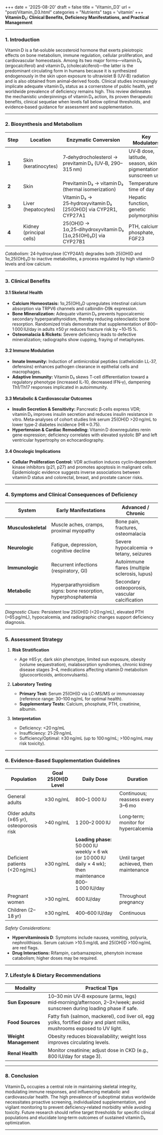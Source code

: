 +++
date = '2025-08-20'
draft = false
title = 'Vitamin_D3'
url = "post/Vitamin_D3.html"
categories = "Nutrients"
tags = 'vitamin'
+++
**Vitamin D₃: Clinical Benefits, Deficiency Manifestations, and Practical Management**

---

### 1. Introduction  

Vitamin D is a fat‑soluble secosteroid hormone that exerts pleiotropic effects on bone metabolism, immune regulation, cellular proliferation, and cardiovascular homeostasis. Among its two major forms—vitamin D₂ (ergocalciferol) and vitamin D₃ (cholecalciferol)—the latter is the predominant circulating form in humans because it is synthesized endogenously in the skin upon exposure to ultraviolet B (UV‑B) radiation and is also obtained from animal‐derived foods. Clinical studies increasingly implicate adequate vitamin D₃ status as a cornerstone of public health, yet worldwide prevalence of deficiency remains high. This review delineates the mechanistic underpinnings of vitamin D₃ action, its proven therapeutic benefits, clinical sequelae when levels fall below optimal thresholds, and evidence‑based guidance for assessment and supplementation.

---

### 2. Biosynthesis and Metabolism  

| Step | Location | Enzymatic Conversion | Key Modulators |
|------|----------|----------------------|----------------|
| **1** | Skin (keratinocytes) | 7‑dehydrocholesterol → previtamin D₃ (UV‑B, 290–315 nm) | UV‑B dose, latitude, season, skin pigmentation, sunscreen use |
| **2** | Skin | Previtamin D₃ → vitamin D₃ (thermal isomerization) | Temperature, time of day |
| **3** | Liver (hepatocytes) | Vitamin D₃ → 25‑hydroxyvitamin D₃ [25(OH)D] via CYP2R1, CYP27A1 | Hepatic function, genetic polymorphisms |
| **4** | Kidney (principal cells) | 25(OH)D → 1α,25‑dihydroxyvitamin D₃ [1α,25(OH)₂D] via CYP27B1 | PTH, calcium, phosphate, FGF23 |

*Catabolism:* 24‑hydroxylase (CYP24A1) degrades both 25(OH)D and 1α,25(OH)₂D to inactive metabolites, a process regulated by high vitamin D levels and low calcium.

---

### 3. Clinical Benefits  

#### 3.1 Skeletal Health  
- **Calcium Homeostasis:** 1α,25(OH)₂D upregulates intestinal calcium absorption via TRPV6 channels and calbindin-D9k expression.  
- **Bone Mineralization:** Adequate vitamin D₃ prevents hypocalcemic secondary hyperparathyroidism, thereby reducing osteoclastic bone resorption. Randomized trials demonstrate that supplementation of 800–1 000 IU/day in adults ≥50 yr reduces fracture risk by ~10‑15 %.  
- **Osteomalacia & Rickets:** Severe deficiency leads to defective mineralization; radiographs show cupping, fraying of metaphyses.

#### 3.2 Immune Modulation  
- **Innate Immunity:** Induction of antimicrobial peptides (cathelicidin LL‑37, defensins) enhances pathogen clearance in epithelial cells and macrophages.  
- **Adaptive Immunity:** Vitamin D₃ skews T‑cell differentiation toward a regulatory phenotype (increased IL‑10, decreased IFN‑γ), dampening Th1/Th17 responses implicated in autoimmunity.

#### 3.3 Metabolic & Cardiovascular Outcomes  
- **Insulin Secretion & Sensitivity:** Pancreatic β‑cells express VDR; vitamin D₃ improves insulin secretion and reduces insulin resistance in vitro. Meta‑analyses of cohort studies link serum 25(OH)D >20 ng/mL to lower type‑2 diabetes incidence (HR ≈ 0.75).  
- **Hypertension & Cardiac Remodeling:** Vitamin D downregulates renin gene expression; deficiency correlates with elevated systolic BP and left ventricular hypertrophy on echocardiography.

#### 3.4 Oncologic Implications  
- **Cellular Proliferation Control:** VDR activation induces cyclin‑dependent kinase inhibitors (p21, p27) and promotes apoptosis in malignant cells. Epidemiologic evidence suggests inverse associations between vitamin D status and colorectal, breast, and prostate cancer risks.

---

### 4. Symptoms and Clinical Consequences of Deficiency  

| System | Early Manifestations | Advanced / Chronic |
|--------|----------------------|--------------------|
| **Musculoskeletal** | Muscle aches, cramps, proximal myopathy | Bone pain, fractures, osteomalacia |
| **Neurologic** | Fatigue, depression, cognitive decline | Severe hypocalcemia → tetany, seizures |
| **Immunologic** | Recurrent infections (respiratory, GI) | Autoimmune flares (multiple sclerosis, lupus) |
| **Metabolic** | Hyperparathyroidism signs: bone resorption, hyperphosphatemia | Secondary osteoporosis, vascular calcification |

*Diagnostic Clues:* Persistent low 25(OH)D (<20 ng/mL), elevated PTH (>65 pg/mL), hypocalcemia, and radiographic changes support deficiency diagnosis.

---

### 5. Assessment Strategy  

1. **Risk Stratification**  
   - Age ≥65 yr, dark skin phenotype, limited sun exposure, obesity (volume sequestration), malabsorption syndromes, chronic kidney disease stages 3–4, medications affecting vitamin D metabolism (glucocorticoids, anticonvulsants).  

2. **Laboratory Testing**  
   - **Primary Test:** Serum 25(OH)D via LC‑MS/MS or immunoassay (reference range: 30–100 ng/mL for optimal health).  
   - **Supplementary Tests:** Calcium, phosphate, PTH, creatinine, albumin.  

3. **Interpretation**  
   - Deficiency: <20 ng/mL  
   - Insufficiency: 21‑29 ng/mL  
   - Sufficiency/Optimal: ≥30 ng/mL (up to 100 ng/mL; >100 ng/mL may risk toxicity).

---

### 6. Evidence‑Based Supplementation Guidelines  

| Population | Goal 25(OH)D Level | Daily Dose | Duration |
|------------|--------------------|------------|----------|
| General adults | ≥30 ng/mL | 800–1 000 IU | Continuous; reassess every 3–6 mo |
| Older adults (≥65 yr), osteoporosis risk | >40 ng/mL | 1 200–2 000 IU | Long‑term; monitor for hypercalcemia |
| Deficient patients (<20 ng/mL) | ≥30 ng/mL | **Loading phase:** 50 000 IU weekly × 6 wk (or 10 000 IU daily × 4 wk); then maintenance 800–1 000 IU/day | Until target achieved, then maintenance |
| Pregnant women | >30 ng/mL | 600 IU/day | Throughout pregnancy |
| Children (2–18 yr) | ≥30 ng/mL | 400–600 IU/day | Continuous |

*Safety Considerations:*  
- **Hypervitaminosis D**: Symptoms include nausea, vomiting, polyuria, nephrolithiasis. Serum calcium >10.5 mg/dL and 25(OH)D >100 ng/mL are red flags.  
- **Drug Interactions:** Rifampin, carbamazepine, phenytoin increase catabolism; higher doses may be required.

---

### 7. Lifestyle & Dietary Recommendations  

| Modality | Practical Tips |
|----------|----------------|
| **Sun Exposure** | 10–30 min UV‑B exposure (arms, legs) mid‑morning/afternoon, 2–3×/week; avoid sunscreen during loading phase if safe. |
| **Food Sources** | Fatty fish (salmon, mackerel), cod liver oil, egg yolks, fortified dairy and plant milks, mushrooms exposed to UV light. |
| **Weight Management** | Obesity reduces bioavailability; weight loss improves circulating levels. |
| **Renal Health** | Monitor creatinine; adjust dose in CKD (e.g., 800 IU/day for stage 3). |

---

### 8. Conclusion  

Vitamin D₃ occupies a central role in maintaining skeletal integrity, modulating immune responses, and influencing metabolic and cardiovascular health. The high prevalence of suboptimal status worldwide necessitates proactive screening, individualized supplementation, and vigilant monitoring to prevent deficiency‑related morbidity while avoiding toxicity. Future research should refine target thresholds for specific clinical populations and elucidate long‑term outcomes of sustained vitamin D₃ optimization.

---
        